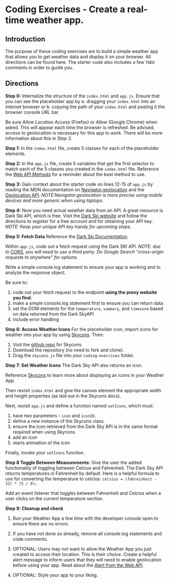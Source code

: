 # Coding Exercises - Create a real-time weather app.

## Introduction

The purpose of these coding exercises are to build a simple weather app that allows you to get weather data and display it on your browser. All directions can be found here. The starter code also includes a few `TODO` comments in order to guide you.

## Directions

**Step 0:**
Internalize the structure of the `index.html` and `app.js`. Ensure that you can see the placeholder app by
a. dragging your `index.html` into an internet browser _or_
b. copying the path of your `index.html` and pasting it the browser console URL bar.

Be sure _Allow Location Access_ (Firefox) or _Allow_ (Google Chrome) when asked. This will appear each time the browser is refreshed. Be advised, access to geolocation is necessary for this app to work. There will be more information about this in _Step 3_.

**Step 1:**
In the `index.html` file, create 5 classes for each of the placeholder elements.

**Step 2:**
In the `app.js` file, create 5 variables that get the first selector to match each of the 5 classes you created in the `index.html` file. Reference the [Web API Methods](https://developer.mozilla.org/en-US/docs/Web/API/Document) for a reminder about the best method to use.

**Step 3:**
Gain context about the starter code on lines 12-15 of `app.js` by reading the MDN documentation on [Navigator.geolocation](https://developer.mozilla.org/en-US/docs/Web/API/Navigator/geolocation) and the [Geolocation API](https://developer.mozilla.org/en-US/docs/Web/API/Geolocation_API/Using_the_Geolocation_API). _NOTE:Navigator.geolocation is more precise using mobile devices and more generic when using laptops_.

**Step 4:**
Now you need actual weather data from an API. A great resource is Dark Ski API, which is free. Visit the [Dark Ski website](https://darksky.net/dev) and follow the directions to register for a free account and for obtaining your API key. _NOTE: Keep your unique API key handy for upcoming steps._

**Step 5: Fetch Data**
Reference the [Dark Ski Documentation](https://darksky.net/dev/docs).

Within `app.js`, code out a fetch request using the Dark SKI API. _NOTE: due to [CORS](https://developer.mozilla.org/en-US/docs/Web/HTTP/CORS), you will need to use a third party. Do Google Search "cross-origin requests to anywhere" for options._

Write a simple console.log statement to ensure your app is working and to analyze the response object.

Be sure to:

1. code out your fetch request to the endpoint **using the proxy website you find.**
2. make a simple console.log statement first to ensure you can return data
3. set the DOM elements for the `temperature`, `summary`, and `timezone` based on data returned from the Dark SkyAPI
4. include error handling

**Step 6: Access Weather Icons**
For the placeholder icon, import icons for weather into your app by using [Skycons](https://darkskyapp.github.io/skycons/). Then:

1. Visit the [github repo](https://github.com/darkskyapp/skycons) for Skycons.
2. Download the repository (no need to fork and clone).
3. Drag the `skycons.js` file into your `coding-exercises` folder.

**Step 7: Set Weather Icons**
The Dark Sky API also returns an icon.

Reference [Skycons](https://darkskyapp.github.io/skycons/) to learn more about displaying an icons in your Weather App.

Then revisit `index.html` and give the canvas element the appropriate width and height properties (as laid out in the Skycons docs).

Next, revisit `app.js` and define a function named `setIcons`, which must:

1. have two parameters - `icon` and `iconID`.
2. define a new instance of the Skycons class.
3. ensure the icon retrieved from the Dark Sky API is in the same format required when using Skycons.
4. add an icon
5. starts animation of the icon

Finally, invoke your `setIcons` function.

**Step 8 Toggle Between Measurements:**
Give the user the added functionality of toggling between Celcius and Fahrenheit.
The Dark Sky API returns temperatures in Fahrenheit by default.
Here is a helpful formula to use for converting the temperature to celcius:
`celsius = (fahreinheit - 32) * (5 / 9);`

Add an event listener that toggles between Fahrenheit and Celcius when a user clicks on the current temperature section.

**Step 9: Cleanup and check**

1. Run your Weather App a few time with the developer console open to ensure there are no errors.
2. If you have not done so already, remove all console.log statements and code comments.

3. OPTIONAL: Users may not want to allow the Weather App you just created to access their location. This is their choice. Create a helpful alert message to inform users that they will need to enable geolocation before using your app. Read about the [Alert from the Web API](https://developer.mozilla.org/en-US/docs/Web/API/Window/alert).

4. OPTIONAL: Style your app to your liking.
